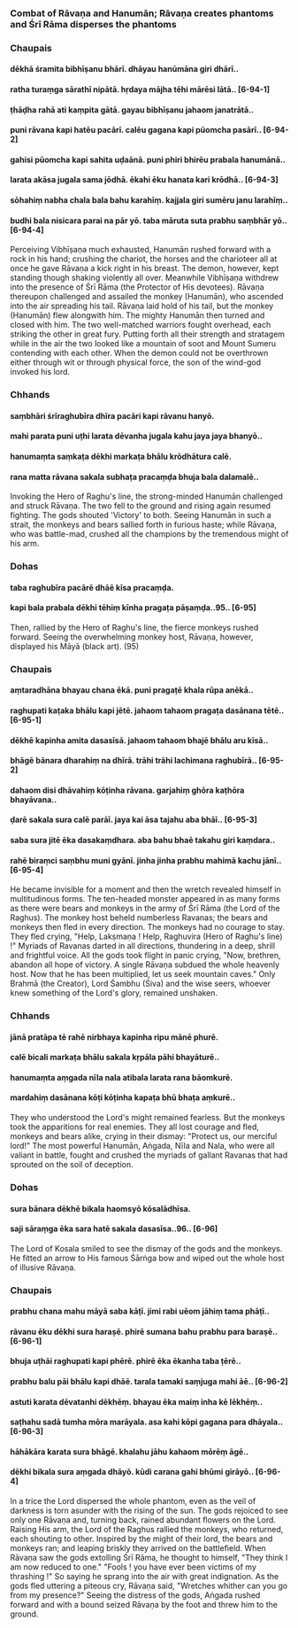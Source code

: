 ### Combat of Rāvaṇa and Hanumān; Rāvaṇa creates phantoms and Śrī Rāma disperses the phantoms

### Chaupais

#### dēkhā śramita bibhīṣanu bhārī. dhāyau hanūmāna giri dhārī..
#### ratha turaṃga sārathī nipātā. hṛdaya mājha tēhi mārēsi lātā.. [6-94-1]
#### ṭhāḍha rahā ati kaṃpita gātā. gayau bibhīṣanu jahaom janatrātā..
#### puni rāvana kapi hatēu pacārī. calēu gagana kapi pūomcha pasārī.. [6-94-2]
#### gahisi pūomcha kapi sahita uḍaānā. puni phiri bhirēu prabala hanumānā..
#### larata akāsa jugala sama jōdhā. ēkahi ēku hanata kari krōdhā.. [6-94-3]
#### sōhahiṃ nabha chala bala bahu karahīṃ. kajjala giri sumēru janu larahīṃ..
#### budhi bala nisicara parai na pār yō. taba māruta suta prabhu saṃbhār yō.. [6-94-4]

Perceiving Vibhīṣaṇa much exhausted, Hanumān rushed forward with a rock in his hand; crushing the chariot, the horses and the charioteer all at once he gave Rāvaṇa a kick right in his breast. The demon, however, kept standing though shaking violently all over. Meanwhile Vibhīṣaṇa withdrew into the presence of Śrī Rāma (the Protector of His devotees). Rāvaṇa thereupon challenged and assailed the monkey (Hanumān), who ascended into the air spreading his tail. Rāvaṇa laid hold of his tail, but the monkey (Hanumān) flew alongwith him. The mighty Hanumān then turned and closed with him. The two well-matched warriors fought overhead, each striking the other in great fury. Putting forth all their strength and stratagem while in the air the two looked like a mountain of soot and Mount Sumeru contending with each other. When the demon could not be overthrown either through wit or through physical force, the son of the wind-god invoked his lord.

### Chhands

#### saṃbhāri śrīraghubīra dhīra pacāri kapi rāvanu hanyō.
#### mahi parata puni uṭhi larata dēvanha jugala kahu jaya jaya bhanyō..
#### hanumaṃta saṃkaṭa dēkhi markaṭa bhālu krōdhātura calē.
#### rana matta rāvana sakala subhaṭa pracaṃḍa bhuja bala dalamalē..

Invoking the Hero of Raghu's line, the strong-minded Hanumān challenged and struck Rāvaṇa. The two fell to the ground and rising again resumed fighting. The gods shouted 'Victory' to both. Seeing Hanumān in such a strait, the monkeys and bears sallied forth in furious haste; while Rāvaṇa, who was battle-mad, crushed all the champions by the tremendous might of his arm.

### Dohas

#### taba raghubīra pacārē dhāē kīsa pracaṃḍa.
#### kapi bala prabala dēkhi tēhiṃ kīnha pragaṭa pāṣaṃḍa..95.. [6-95]

Then, rallied by the Hero of Raghu's line, the fierce monkeys rushed forward. Seeing the overwhelming monkey host, Rāvaṇa, however, displayed his Māyā (black art). (95)

### Chaupais

#### aṃtaradhāna bhayau chana ēkā. puni pragaṭē khala rūpa anēkā..
#### raghupati kaṭaka bhālu kapi jētē. jahaom tahaom pragaṭa dasānana tētē.. [6-95-1]
#### dēkhē kapinha amita dasasīsā. jahaom tahaom bhajē bhālu aru kīsā..
#### bhāgē bānara dharahiṃ na dhīrā. trāhi trāhi lachimana raghubīrā.. [6-95-2]
#### dahaom disi dhāvahiṃ kōṭinha rāvana. garjahiṃ ghōra kaṭhōra bhayāvana..
#### ḍarē sakala sura calē parāī. jaya kai āsa tajahu aba bhāī.. [6-95-3]
#### saba sura jitē ēka dasakaṃdhara. aba bahu bhaē takahu giri kaṃdara..
#### rahē biraṃci saṃbhu muni gyānī. jinha jinha prabhu mahimā kachu jānī.. [6-95-4]

He became invisible for a moment and then the wretch revealed himself in multitudinous forms. The ten-headed monster appeared in as many forms as there were bears and monkeys in the army of Śrī Rāma (the Lord of the Raghus). The monkey host beheld numberless Ravanas; the bears and monkeys then fled in every direction. The monkeys had no courage to stay. They fled crying, "Help, Lakṣmaṇa ! Help, Raghuvira (Hero of Raghu's line) !" Myriads of Ravanas darted in all directions, thundering in a deep, shrill and frightful voice. All the gods took flight in panic crying, "Now, brethren, abandon all hope of victory. A single Rāvaṇa subdued the whole heavenly host. Now that he has been multiplied, let us seek mountain caves." Only Brahmā (the Creator), Lord Śambhu (Śiva) and the wise seers, whoever knew something of the Lord's glory, remained unshaken.

### Chhands

#### jānā pratāpa tē rahē nirbhaya kapinha ripu mānē phurē.
#### calē bicali markaṭa bhālu sakala kṛpāla pāhi bhayāturē..
#### hanumaṃta aṃgada nīla nala atibala larata rana bāomkurē.
#### mardahiṃ dasānana kōṭi kōṭinha kapaṭa bhū bhaṭa aṃkurē..

They who understood the Lord's might remained fearless. But the monkeys took the apparitions for real enemies. They all lost courage and fled, monkeys and bears alike, crying in their dismay: "Protect us, our merciful lord!" The most powerful Hanumān, Aṅgada, Nīla and Nala, who were all valiant in battle, fought and crushed the myriads of gallant Ravanas that had sprouted on the soil of deception.

### Dohas

#### sura bānara dēkhē bikala haomsyō kōsalādhīsa.
#### saji sāraṃga ēka sara hatē sakala dasasīsa..96.. [6-96]

The Lord of Kosala smiled to see the dismay of the gods and the monkeys. He fitted an arrow to His famous Śārṅga bow and wiped out the whole host of illusive Rāvaṇa.

### Chaupais

#### prabhu chana mahu māyā saba kāṭī. jimi rabi uēom jāhiṃ tama phāṭī..
#### rāvanu ēku dēkhi sura haraṣē. phirē sumana bahu prabhu para baraṣē.. [6-96-1]
#### bhuja uṭhāi raghupati kapi phērē. phirē ēka ēkanha taba ṭērē..
#### prabhu balu pāi bhālu kapi dhāē. tarala tamaki saṃjuga mahi āē.. [6-96-2]
#### astuti karata dēvatanhi dēkhēṃ. bhayau ēka maiṃ inha kē lēkhēṃ..
#### saṭhahu sadā tumha mōra marāyala. asa kahi kōpi gagana para dhāyala.. [6-96-3]
#### hāhākāra karata sura bhāgē. khalahu jāhu kahaom mōrēṃ āgē..
#### dēkhi bikala sura aṃgada dhāyō. kūdi carana gahi bhūmi girāyō.. [6-96-4]

In a trice the Lord dispersed the whole phantom, even as the veil of darkness is torn asunder with the rising of the sun. The gods rejoiced to see only one Rāvaṇa and, turning back, rained abundant flowers on the Lord. Raising His arm, the Lord of the Raghus rallied the monkeys, who returned, each shouting to other. Inspired by the might of their lord, the bears and monkeys ran; and leaping briskly they arrived on the battlefield. When Rāvaṇa saw the gods extolling Śrī Rāma, he thought to himself, "They think I am now reduced to one." "Fools ! you have ever been victims of my thrashing !" So saying he sprang into the air with great indignation. As the gods fled uttering a piteous cry, Rāvaṇa said, "Wretches whither can you go from my presence?" Seeing the distress of the gods, Aṅgada rushed forward and with a bound seized Rāvaṇa by the foot and threw him to the ground.